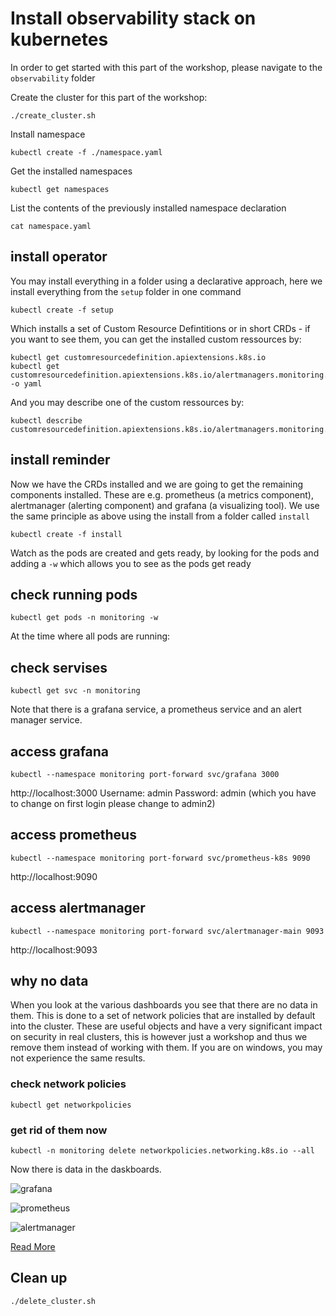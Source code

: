 # Install observability stack on kubernetes

In order to get started with this part of the workshop, please navigate to the `observability` folder

Create the cluster for this part of the workshop:

```console
./create_cluster.sh
```

Install namespace
```console
kubectl create -f ./namespace.yaml
```
Get the installed namespaces
```console
kubectl get namespaces
```
List the contents of the previously installed namespace declaration
```console
cat namespace.yaml
```

## install operator

You may install everything in a folder using a declarative approach, here we install everything from the `setup` folder in one command
```console
kubectl create -f setup
```
Which installs a set of Custom Resource Defintitions or in short CRDs - if you want to see them, you can get the installed custom ressources by:
```console
kubectl get customresourcedefinition.apiextensions.k8s.io
kubectl get customresourcedefinition.apiextensions.k8s.io/alertmanagers.monitoring.coreos.com -o yaml
````

And you may describe one of the custom ressources by: 
```console
kubectl describe customresourcedefinition.apiextensions.k8s.io/alertmanagers.monitoring.coreos.com
```

## install reminder
Now we have the CRDs installed and we are going to get the remaining components installed. These are e.g. prometheus (a metrics component), alertmanager (alerting component) and grafana (a visualizing tool).
We use the same principle as above using the install from a folder called `install`
```console
kubectl create -f install
```
Watch as the pods are created and gets ready, by looking for the pods and adding a `-w` which allows you to see as the pods get ready 
## check running pods
```console
kubectl get pods -n monitoring -w
```

At the time where all pods are running:
## check servises
```console
kubectl get svc -n monitoring
```
Note that there is a grafana service, a prometheus service and an alert manager service.

## access grafana 
```console
kubectl --namespace monitoring port-forward svc/grafana 3000
```

http://localhost:3000
Username: admin
Password: admin (which you have to change on first login please change to admin2)


## access prometheus
```console
kubectl --namespace monitoring port-forward svc/prometheus-k8s 9090
```

http://localhost:9090

## access alertmanager
```console
kubectl --namespace monitoring port-forward svc/alertmanager-main 9093
```
http://localhost:9093

## why no data
When you look at the various dashboards you see that there are no data in them.
This is done to a set of network policies that are installed by default into the cluster.
These are useful objects and have a very significant impact on security in real clusters, 
this is however just a workshop and thus we remove them instead of working with them.
If you are on windows, you may not experience the same results.

### check network policies
```console
kubectl get networkpolicies
```

### get rid of them now
```console
kubectl -n monitoring delete networkpolicies.networking.k8s.io --all
```

Now there is data in the daskboards.

![grafana](grafana.png)

![prometheus](prometheus.png)

![alertmanager](alertmanager.png)

[Read More](https://computingforgeeks.com/setup-prometheus-and-grafana-on-kubernetes/)

## Clean up
```console
./delete_cluster.sh
```
